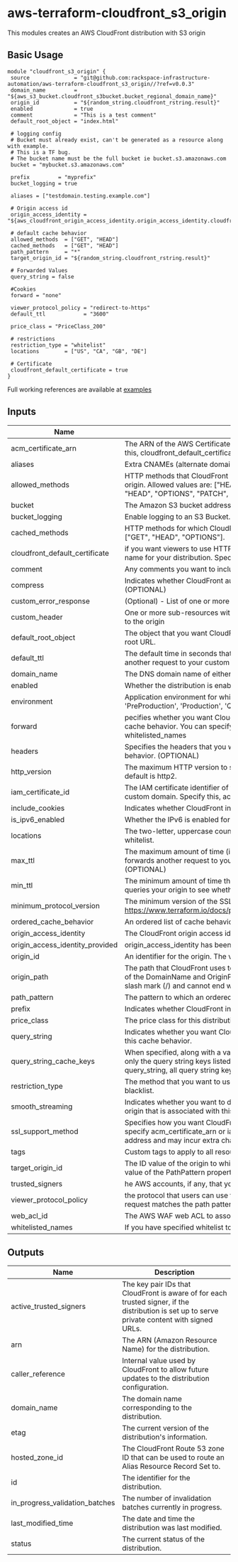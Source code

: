 # aws-terraform-cloudfront_s3_origin

This modules creates an AWS CloudFront distribution with S3 origin

## Basic Usage

```
module "cloudfront_s3_origin" {
 source              = "git@github.com:rackspace-infrastructure-automation/aws-terraform-cloudfront_s3_origin//?ref=v0.0.3"
 domain_name         = "${aws_s3_bucket.cloudfront_s3bucket.bucket_regional_domain_name}"
 origin_id           = "${random_string.cloudfront_rstring.result}"
 enabled             = true
 comment             = "This is a test comment"
 default_root_object = "index.html"

 # logging config
 # Bucket must already exist, can't be generated as a resource along with example.
 # This is a TF bug.
 # The bucket name must be the full bucket ie bucket.s3.amazonaws.com
 bucket = "mybucket.s3.amazonaws.com"

 prefix         = "myprefix"
 bucket_logging = true

 aliases = ["testdomain.testing.example.com"]

 # Origin access id
 origin_access_identity = "${aws_cloudfront_origin_access_identity.origin_access_identity.cloudfront_access_identity_path}"

 # default cache behavior
 allowed_methods  = ["GET", "HEAD"]
 cached_methods   = ["GET", "HEAD"]
 path_pattern     = "*"
 target_origin_id = "${random_string.cloudfront_rstring.result}"

 # Forwarded Values
 query_string = false

 #Cookies
 forward = "none"

 viewer_protocol_policy = "redirect-to-https"
 default_ttl            = "3600"

 price_class = "PriceClass_200"

 # restrictions
 restriction_type = "whitelist"
 locations        = ["US", "CA", "GB", "DE"]

 # Certificate
 cloudfront_default_certificate = true
}
```

Full working references are available at [examples](examples)

## Inputs

| Name | Description | Type | Default | Required |
|------|-------------|:----:|:-----:|:-----:|
| acm\_certificate\_arn | The ARN of the AWS Certificate Manager certificate that you wish to use with this distribution. Specify this, cloudfront_default_certificate, or iam_certificate_id. The ACM certificate must be in US-EAST-1. | string | `""` | no |
| aliases | Extra CNAMEs (alternate domain names), if any, for this distribution. (OPTIONAL) | list | `<list>` | no |
| allowed\_methods | HTTP methods that CloudFront processes and forwards to your Amazon S3 bucket or your custom origin. Allowed values are: ["HEAD", "GET"], ["GET", "HEAD", "OPTIONS"], or ["DELETE", "GET", "HEAD", "OPTIONS", "PATCH", "POST", "PUT"]. | list | `<list>` | no |
| bucket | The Amazon S3 bucket address where access logs are stored | string | `""` | no |
| bucket\_logging | Enable logging to an S3 Bucket. If this is set you must configure below. | string | `"false"` | no |
| cached\_methods | HTTP methods for which CloudFront caches responses. Allowed values are: ["HEAD", "GET"] or ["GET", "HEAD", "OPTIONS"]. | list | `<list>` | no |
| cloudfront\_default\_certificate | if you want viewers to use HTTPS to request your objects and you're using the CloudFront domain name for your distribution. Specify this, acm_certificate_arn, or iam_certificate_id. | string | `""` | no |
| comment | Any comments you want to include about the distribution. (OPTIONAL) | string | `""` | no |
| compress | Indicates whether CloudFront automatically compresses certain files for this cache behavior. (OPTIONAL) | string | `"false"` | no |
| custom\_error\_response | (Optional) - List of one or more custom error response element maps | list | `<list>` | no |
| custom\_header | One or more sub-resources with name and value parameters that specify header data that will be sent to the origin | list | `<list>` | no |
| default\_root\_object | The object that you want CloudFront to return (for example, index.html) when an end user requests the root URL. | string | `""` | no |
| default\_ttl | The default time in seconds that objects stay in CloudFront caches before CloudFront forwards another request to your custom origin to determine whether the object has been updated. | string | `"3600"` | no |
| domain\_name | The DNS domain name of either the S3 bucket, or web site of your custom origin. | string | `""` | no |
| enabled | Whether the distribution is enabled to accept end user requests for content. | string | `"true"` | no |
| environment | Application environment for which this is being created. one of: ('Development', 'Integration', 'PreProduction', 'Production', 'QA', 'Staging', 'Test') | string | `"Development"` | no |
| forward | pecifies whether you want CloudFront to forward cookies to the origin that is associated with this cache behavior. You can specify all, none or whitelist. If whitelist, you must include the subsequent whitelisted_names | string | `"all"` | no |
| headers | Specifies the headers that you want Amazon CloudFront to forward to the origin for this cache behavior. (OPTIONAL) | list | `<list>` | no |
| http\_version | The maximum HTTP version to support on the distribution. Allowed values are http1.1 and http2. The default is http2. | string | `"http2"` | no |
| iam\_certificate\_id | The IAM certificate identifier of the custom viewer certificate for this distribution if you are using a custom domain. Specify this, acm_certificate_arn, or cloudfront_default_certificate. | string | `""` | no |
| include\_cookies | Indicates whether CloudFront includes cookies in access logs. | string | `"false"` | no |
| is\_ipv6\_enabled | Whether the IPv6 is enabled for the distribution. (OPTIONAL) | string | `"false"` | no |
| locations | The two-letter, uppercase country code for a country that you want to include in your blacklist or whitelist. | list | `<list>` | no |
| max\_ttl | The maximum amount of time (in seconds) that an object is in a CloudFront cache before CloudFront forwards another request to your origin to determine whether the object has been updated. (OPTIONAL) | string | `"86400"` | no |
| min\_ttl | The minimum amount of time that you want objects to stay in CloudFront caches before CloudFront queries your origin to see whether the object has been updated. (OPTIONAL) | string | `"0"` | no |
| minimum\_protocol\_version | The minimum version of the SSL protocol that you want CloudFront to use for HTTPS connections. See https://www.terraform.io/docs/providers/aws/r/cloudfront_distribution.html#minimum_protocol_version | string | `"TLSv1.2_2018"` | no |
| ordered\_cache\_behavior | An ordered list of cache behaviors resource for this distribution. (OPTIONAL) | list | `<list>` | no |
| origin\_access\_identity | The CloudFront origin access identity to associate with the origin. You must specify the full origin ID | string | `""` | no |
| origin\_access\_identity\_provided | origin_access_identity has been provided | string | `"false"` | no |
| origin\_id | An identifier for the origin. The value of Id must be unique within the distribution. | string | n/a | yes |
| origin\_path | The path that CloudFront uses to request content from an S3 bucket or custom origin. The combination of the DomainName and OriginPath properties must resolve to a valid path. The value must start with a slash mark (/) and cannot end with a slash mark. (OPTIONAL) | string | `""` | no |
| path\_pattern | The pattern to which an ordered cache behavior applies. | string | n/a | yes |
| prefix | Indicates whether CloudFront includes cookies in access logs. | string | `""` | no |
| price\_class | The price class for this distribution. One of PriceClass_All, PriceClass_200, PriceClass_100. | string | `"PriceClass_All"` | no |
| query\_string | Indicates whether you want CloudFront to forward query strings to the origin that is associated with this cache behavior. | string | `"false"` | no |
| query\_string\_cache\_keys | When specified, along with a value of true for query_string, all query strings are forwarded, however only the query string keys listed in this argument are cached. When omitted with a value of true for query_string, all query string keys are cached. (OPTIONAL) | list | `<list>` | no |
| restriction\_type | The method that you want to use to restrict distribution of your content by country: none, whitelist, or blacklist. | string | `""` | no |
| smooth\_streaming | Indicates whether you want to distribute media files in Microsoft Smooth Streaming format using the origin that is associated with this cache behavior. (OPTIONAL) | string | `"false"` | no |
| ssl\_support\_method | Specifies how you want CloudFront to serve HTTPS requests. One of vip or sni-only. Required if you specify acm_certificate_arn or iam_certificate_id. NOTE: vip causes CloudFront to use a dedicated IP address and may incur extra charges. | string | `"sni-only"` | no |
| tags | Custom tags to apply to all resources. | map | `<map>` | no |
| target\_origin\_id | The ID value of the origin to which you want CloudFront to route requests when a request matches the value of the PathPattern property. | string | n/a | yes |
| trusted\_signers | he AWS accounts, if any, that you want to allow to create signed URLs for private content. (OPTIONAL) | list | `<list>` | no |
| viewer\_protocol\_policy | the protocol that users can use to access the files in the origin specified by TargetOriginId when a request matches the path pattern in PathPattern. One of allow-all, https-only, or redirect-to-https. | string | n/a | yes |
| web\_acl\_id | The AWS WAF web ACL to associate with this distribution. | string | `""` | no |
| whitelisted\_names | If you have specified whitelist to forward, the whitelisted cookies that you want. | list | `<list>` | no |

## Outputs

| Name | Description |
|------|-------------|
| active\_trusted\_signers | The key pair IDs that CloudFront is aware of for each trusted signer, if the distribution is set up to serve private content with signed URLs. |
| arn | The ARN (Amazon Resource Name) for the distribution. |
| caller\_reference | Internal value used by CloudFront to allow future updates to the distribution configuration. |
| domain\_name | The domain name corresponding to the distribution. |
| etag | The current version of the distribution's information. |
| hosted\_zone\_id | The CloudFront Route 53 zone ID that can be used to route an Alias Resource Record Set to. |
| id | The identifier for the distribution. |
| in\_progress\_validation\_batches | The number of invalidation batches currently in progress. |
| last\_modified\_time | The date and time the distribution was last modified. |
| status | The current status of the distribution. |

